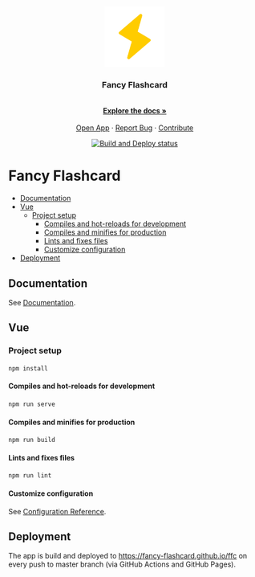 <p align="center">
  <a href="https://github.com/fancy-flashcard/ffc">
    <img src="src/assets/flash.svg" alt="Fancy Flashcard Logo" width="120" height="120">
  </a>

  <h3 align="center">Fancy Flashcard</h3>

  <p align="center">
    <!-- some short description -->
    <br />
    <a href="docs/"><strong>Explore the docs »</strong></a>
    <br />
    <br />
    <a href="https://fancy-flashcard.github.io/ffc/">Open App</a>
    ·
    <a href="https://github.com/fancy-flashcard/ffc/issues">Report Bug</a>
    ·
    <a href="https://github.com/fancy-flashcard/ffc/pulls">Contribute</a>
  </p>

  <p align="center">
    <a href="https://github.com/fancy-flashcard/ffc">
      <img src="https://github.com/dhbw-ffc/ffc/workflows/Build%20and%20Deploy/badge.svg" alt="Build and Deploy status">
    </a>
  </p>
</p>

# Fancy Flashcard <!-- omit in toc -->

- [Documentation](#documentation)
- [Vue](#vue)
  - [Project setup](#project-setup)
    - [Compiles and hot-reloads for development](#compiles-and-hot-reloads-for-development)
    - [Compiles and minifies for production](#compiles-and-minifies-for-production)
    - [Lints and fixes files](#lints-and-fixes-files)
    - [Customize configuration](#customize-configuration)
- [Deployment](#deployment)

## Documentation

See [Documentation](docs/README.md).

## Vue

### Project setup
```
npm install
```

#### Compiles and hot-reloads for development
```
npm run serve
```

#### Compiles and minifies for production
```
npm run build
```

#### Lints and fixes files
```
npm run lint
```

#### Customize configuration
See [Configuration Reference](https://cli.vuejs.org/config/).

## Deployment

The app is build and deployed to https://fancy-flashcard.github.io/ffc on every push to master branch (via GitHub Actions and GitHub Pages).
